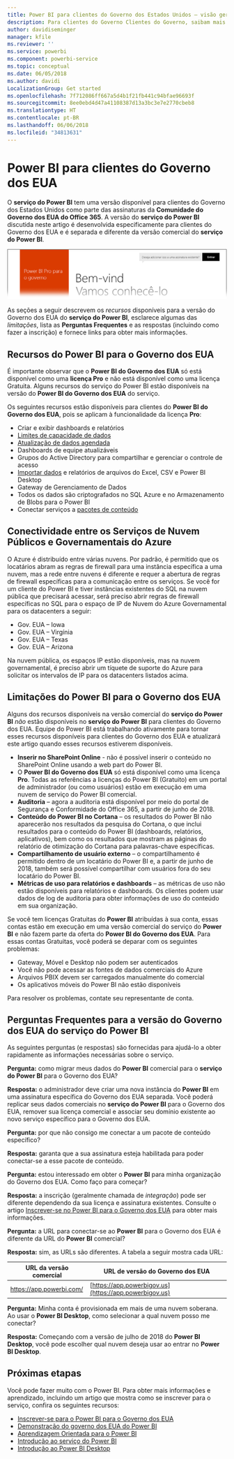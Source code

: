 ```yaml
---
title: Power BI para clientes do Governo dos Estados Unidos – visão geral
description: Para clientes do Governo Clientes do Governo, saibam mais sobre os recursos e as limitações para o serviço do Governo dos EUA do Power BI
author: davidiseminger
manager: kfile
ms.reviewer: ''
ms.service: powerbi
ms.component: powerbi-service
ms.topic: conceptual
ms.date: 06/05/2018
ms.author: davidi
LocalizationGroup: Get started
ms.openlocfilehash: 7f712086ff667a5d4b1f21fb441c94bfae96693f
ms.sourcegitcommit: 8ee0ebd4d47a41108387d13a3bc3e7e2770cbeb8
ms.translationtype: HT
ms.contentlocale: pt-BR
ms.lasthandoff: 06/06/2018
ms.locfileid: "34813631"
---
```

# <a name="power-bi-for-us-government-customers"></a>Power BI para clientes do Governo dos EUA
O **serviço do Power BI** tem uma versão disponível para clientes do Governo dos Estados Unidos como parte das assinaturas da **Comunidade do Governo dos EUA do Office 365**. A versão do **serviço do Power BI** discutida neste artigo é desenvolvida especificamente para clientes do Governo dos EUA e é separada e diferente da versão comercial do **serviço do Power BI**.

![](media/service-govus-overview/service_usgov_overview-1.png)

As seções a seguir descrevem os *recursos* disponíveis para a versão do Governo dos EUA do **serviço do Power BI**, esclarece algumas das *limitações*, lista as **Perguntas Frequentes** e as respostas (incluindo como fazer a inscrição) e fornece links para obter mais informações.

## <a name="features-of-power-bi-us-government"></a>Recursos do Power BI para o Governo dos EUA
É importante observar que o **Power BI do Governo dos EUA** só está disponível como uma **licença Pro** e não está disponível como uma licença Gratuita. Alguns recursos do serviço do Power BI estão disponíveis na versão do **Power BI do Governo dos EUA** do serviço.

Os seguintes recursos estão disponíveis para clientes do **Power BI do Governo dos EUA**, pois se aplicam à funcionalidade da licença **Pro**:

* Criar e exibir dashboards e relatórios
* [Limites de capacidade de dados](service-admin-manage-your-data-storage-in-power-bi.md)
* [Atualização de dados agendada](refresh-data.md)
* Dashboards de equipe atualizáveis
* Grupos do Active Directory para compartilhar e gerenciar o controle de acesso
* [Importar dados](service-get-data.md) e relatórios de arquivos do Excel, CSV e Power BI Desktop
* Gateway de Gerenciamento de Dados
* Todos os dados são criptografados no SQL Azure e no Armazenamento de Blobs para o Power BI
* Conectar serviços a [pacotes de conteúdo](service-connect-to-services.md)

## <a name="connectivity-between-government-and-public-azure-cloud-services"></a>Conectividade entre os Serviços de Nuvem Públicos e Governamentais do Azure 

O Azure é distribuído entre várias nuvens. Por padrão, é permitido que os locatários abram as regras de firewall para uma instância específica a uma nuvem, mas a rede entre nuvens é diferente e requer a abertura de regras de firewall específicas para a comunicação entre os serviços. Se você for um cliente do Power BI e tiver instâncias existentes do SQL na nuvem pública que precisará acessar, será preciso abrir regras de firewall específicas no SQL para o espaço de IP de Nuvem do Azure Governamental para os datacenters a seguir:

* Gov. EUA – Iowa
* Gov. EUA – Virgínia
* Gov. EUA – Texas
* Gov. EUA – Arizona

Na nuvem pública, os espaços IP estão disponíveis, mas na nuvem governamental, é preciso abrir um tíquete de suporte do Azure para solicitar os intervalos de IP para os datacenters listados acima. 


## <a name="limitations-of-power-bi-us-government"></a>Limitações do Power BI para o Governo dos EUA
Alguns dos recursos disponíveis na versão comercial do **serviço do Power BI** *não* estão disponíveis no **serviço do Power BI** para clientes do Governo dos EUA. Equipe do Power BI está trabalhando ativamente para tornar esses recursos disponíveis para clientes do Governo dos EUA e atualizará este artigo quando esses recursos estiverem disponíveis.

* **Inserir no SharePoint Online** - não é possível inserir o conteúdo no SharePoint Online usando a web part do Power BI.
* O **Power BI do Governo dos EUA** só está disponível como uma licença **Pro**. Todas as referências a licenças do Power BI (Gratuito) em um portal de administrador (ou como usuários) estão em execução em uma nuvem de serviço do Power BI comercial.
* **Auditoria** – agora a auditoria está disponível por meio do portal de Segurança e Conformidade do Office 365, a partir de junho de 2018.
* **Conteúdo do Power BI no Cortana** – os resultados do Power BI não aparecerão nos resultados da pesquisa do Cortana, o que inclui resultados para o conteúdo do Power BI (dashboards, relatórios, aplicativos), bem como os resultados que mostram as páginas do relatório de otimização do Cortana para palavras-chave específicas.
* **Compartilhamento de usuário externo** – o compartilhamento é permitido dentro de um locatário do Power BI e, a partir de junho de 2018, também será possível compartilhar com usuários fora do seu locatário do Power BI.
* **Métricas de uso para relatórios e dashboards** – as métricas de uso não estão disponíveis para relatórios e dashboards. Os clientes podem usar dados de log de auditoria para obter informações de uso do conteúdo em sua organização.

Se você tem licenças Gratuitas do **Power BI** atribuídas à sua conta, essas contas estão em execução em uma versão comercial do serviço do **Power BI** e não fazem parte da oferta do **Power BI do Governo dos EUA**. Para essas contas Gratuitas, você poderá se deparar com os seguintes problemas:

* Gateway, Móvel e Desktop não podem ser autenticados
* Você não pode acessar as fontes de dados comerciais do Azure
* Arquivos PBIX devem ser carregados manualmente do comercial
* Os aplicativos móveis do Power BI não estão disponíveis

Para resolver os problemas, contate seu representante de conta.

## <a name="frequently-asked-questions-faq-for-the-us-government-version-of-the-power-bi-service"></a>Perguntas Frequentes para a versão do Governo dos EUA do serviço do Power BI
As seguintes perguntas (e respostas) são fornecidas para ajudá-lo a obter rapidamente as informações necessárias sobre o serviço.

**Pergunta:** como migrar meus dados do **Power BI** comercial para o **serviço do Power BI** para o Governo dos EUA?

**Resposta:** o administrador deve criar uma nova instância do **Power BI** em uma assinatura específica do Governo dos EUA separada. Você poderá replicar seus dados comerciais no **serviço do Power BI** para o Governo dos EUA, remover sua licença comercial e associar seu domínio existente ao novo serviço específico para o Governo dos EUA.

**Pergunta:** por que não consigo me conectar a um pacote de conteúdo específico?

**Resposta:** garanta que a sua assinatura esteja habilitada para poder conectar-se a esse pacote de conteúdo.

**Pergunta:** estou interessado em obter o **Power BI** para minha organização do Governo dos EUA. Como faço para começar?

**Resposta:** a inscrição (geralmente chamada de *integração*) pode ser diferente dependendo da sua licença e assinatura existentes. Consulte o artigo [Inscrever-se no Power BI para o Governo dos EUA](service-govus-signup.md) para obter mais informações.

**Pergunta:** a URL para conectar-se ao **Power BI** para o Governo dos EUA é diferente da URL do **Power BI** comercial?

**Resposta:** sim, as URLs são diferentes. A tabela a seguir mostra cada URL:

| URL da versão comercial | URL de versão do Governo dos EUA |
| --- | --- |
| https://app.powerbi.com/ |[https://app.powerbigov.us](https://app.powerbigov.us) |

**Pergunta:** Minha conta é provisionada em mais de uma nuvem soberana. Ao usar o **Power BI Desktop**, como selecionar a qual nuvem posso me conectar?

**Resposta:** Começando com a versão de julho de 2018 do **Power BI Desktop**, você pode escolher qual nuvem deseja usar ao entrar no **Power BI Desktop**.


## <a name="next-steps"></a>Próximas etapas
Você pode fazer muito com o Power BI. Para obter mais informações e aprendizado, incluindo um artigo que mostra como se inscrever para o serviço, confira os seguintes recursos:

* [Inscrever-se para o Power BI para o Governo dos EUA](service-govus-signup.md)
* <a href="https://channel9.msdn.com/Blogs/Azure/Cognitive-Services-HDInsight-and-Power-BI-on-Azure-Government">Demonstração do governo dos EUA do Power BI</a>
* [Aprendizagem Orientada para o Power BI](guided-learning/gettingstarted.yml?tutorial-step=1)
* [Introdução ao serviço do Power BI](service-get-started.md)
* [Introdução ao Power BI Desktop](desktop-getting-started.md)

